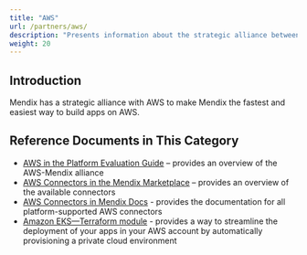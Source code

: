 ```yaml
---
title: "AWS"
url: /partners/aws/
description: "Presents information about the strategic alliance between Mendix and AWS."
weight: 20
---
```


## Introduction

Mendix has a strategic alliance with AWS to make Mendix the fastest and easiest way to build apps on AWS.

## Reference Documents in This Category

* [AWS in the Platform Evaluation Guide](https://www.mendix.com/evaluation-guide/strategic-partners/aws/) – provides an overview of the AWS-Mendix alliance​ 
* [AWS Connectors in the Mendix Marketplace](https://marketplace.mendix.com/link/category/205) – provides an overview of the available connectors
* [AWS Connectors in Mendix Docs](/appstore/aws-modules/) - provides the documentation for all platform-supported AWS connectors
* [Amazon EKS—Terraform module](https://aws.amazon.com/solutions/partners/terraform-modules/mendix-eks/) - provides a way to streamline the deployment of your apps in your AWS account by automatically provisioning a private cloud environment
